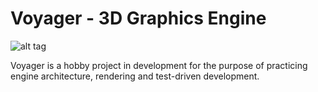 # Voyager - 3D Graphics Engine 

![alt tag](https://draketuroth.files.wordpress.com/2018/08/voyager_logo21.png?ssl=1&w=900)

Voyager is a hobby project in development for the purpose of practicing engine architecture, rendering and test-driven development. 

